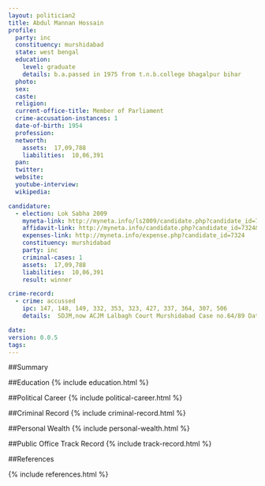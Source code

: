 ```yaml
---
layout: politician2
title: Abdul Mannan Hossain
profile: 
  party: inc
  constituency: murshidabad
  state: west bengal
  education: 
    level: graduate
    details: b.a.passed in 1975 from t.n.b.college bhagalpur bihar
  photo: 
  sex: 
  caste: 
  religion: 
  current-office-title: Member of Parliament
  crime-accusation-instances: 1
  date-of-birth: 1954
  profession: 
  networth: 
    assets:  17,09,788
    liabilities:  10,06,391
  pan: 
  twitter: 
  website: 
  youtube-interview: 
  wikipedia: 

candidature: 
  - election: Lok Sabha 2009
    myneta-link: http://myneta.info/ls2009/candidate.php?candidate_id=7324
    affidavit-link: http://myneta.info/candidate.php?candidate_id=7324&scan=original
    expenses-link: http://myneta.info/expense.php?candidate_id=7324
    constituency: murshidabad 
    party: inc
    criminal-cases: 1
    assets:  17,09,788
    liabilities:  10,06,391
    result: winner 

crime-record: 
  - crime: accussed
    ipc: 147, 148, 149, 332, 353, 323, 427, 337, 364, 307, 506
    details:  SDJM,now ACJM Lalbagh Court Murshidabad Case no.64/89 Dated 10.07.1989,GR.No.421/89,12.02.1992  

date: 
version: 0.0.5
tags: 
---
```

##Summary


##Education
{% include education.html %}


##Political Career
{% include political-career.html %}


##Criminal Record
{% include criminal-record.html %}


##Personal Wealth
{% include personal-wealth.html %}


##Public Office Track Record
{% include track-record.html %}


##References


{% include references.html %}